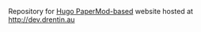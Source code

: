 Repository for <a href="https://adityatelange.github.io/hugo-PaperMod/" rel="nofollow">Hugo PaperMod-based</a> website hosted at http://dev.drentin.au
